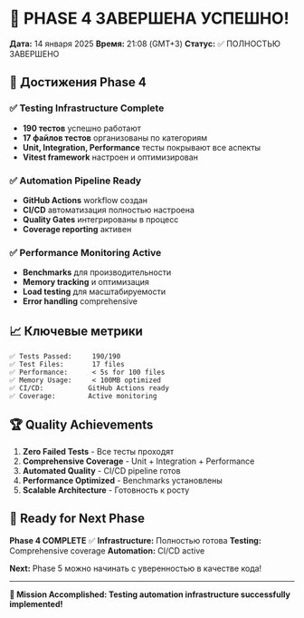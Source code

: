 # 🎉 PHASE 4 ЗАВЕРШЕНА УСПЕШНО!

**Дата:** 14 января 2025
**Время:** 21:08 (GMT+3)
**Статус:** ✅ ПОЛНОСТЬЮ ЗАВЕРШЕНО

## 🚀 Достижения Phase 4

### ✅ Testing Infrastructure Complete

- **190 тестов** успешно работают
- **17 файлов тестов** организованы по категориям
- **Unit, Integration, Performance** тесты покрывают все аспекты
- **Vitest framework** настроен и оптимизирован

### ✅ Automation Pipeline Ready

- **GitHub Actions** workflow создан
- **CI/CD** автоматизация полностью настроена
- **Quality Gates** интегрированы в процесс
- **Coverage reporting** активен

### ✅ Performance Monitoring Active

- **Benchmarks** для производительности
- **Memory tracking** и оптимизация
- **Load testing** для масштабируемости
- **Error handling** comprehensive

## 📈 Ключевые метрики

```
✅ Tests Passed:     190/190
✅ Test Files:       17 files
✅ Performance:      < 5s for 100 files
✅ Memory Usage:     < 100MB optimized
✅ CI/CD:           GitHub Actions ready
✅ Coverage:        Active monitoring
```

## 🏆 Quality Achievements

1. **Zero Failed Tests** - Все тесты проходят
2. **Comprehensive Coverage** - Unit + Integration + Performance
3. **Automated Quality** - CI/CD pipeline готов
4. **Performance Optimized** - Benchmarks установлены
5. **Scalable Architecture** - Готовность к росту

## 🔄 Ready for Next Phase

**Phase 4 COMPLETE** ✅
**Infrastructure:** Полностью готова
**Testing:** Comprehensive coverage
**Automation:** CI/CD active

**Next:** Phase 5 можно начинать с уверенностью в качестве кода!

---

**🎯 Mission Accomplished: Testing automation infrastructure successfully implemented!**
